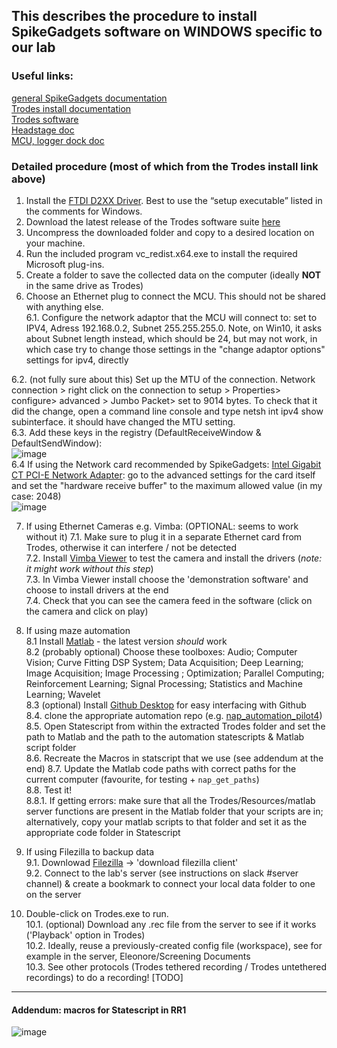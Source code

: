 ## This describes the procedure to install SpikeGadgets software on WINDOWS specific to our lab

### Useful links:
[general SpikeGadgets documentation](https://spikegadgets.com/documentation/)  
[Trodes install documentation](https://docs.spikegadgets.com/en/latest/basic/Install.html#)  
[Trodes software](https://bitbucket.org/mkarlsso/trodes/downloads/)  
[Headstage doc](https://spikegadgets.wpenginepowered.com/wp-content/uploads/2022/11/HH128_Headstage_Manual_Rev2c_1122.pdf)  
[MCU, logger dock doc](https://spikegadgets.wpenginepowered.com/wp-content/uploads/2023/02/Control_Units_Rev2a_0223.pdf)  


### Detailed procedure (most of which from the Trodes install link above)

1. Install the [FTDI D2XX Driver](https://ftdichip.com/drivers/d2xx-drivers/). Best to use the “setup executable” listed in the comments for Windows.
2. Download the latest release of the Trodes software suite [here](https://bitbucket.org/mkarlsso/trodes/downloads/)
3. Uncompress the downloaded folder and copy to a desired location on your machine.
4. Run the included program vc_redist.x64.exe to install the required Microsoft plug-ins.
5. Create a folder to save the collected data on the computer (ideally **NOT** in the same drive as Trodes)
6. Choose an Ethernet plug to connect the MCU. This should not be shared with anything else.   
  6.1. Configure the network adaptor that the MCU will connect to: set to IPV4, Adress 192.168.0.2, Subnet 255.255.255.0. Note, on Win10, it asks about Subnet length instead, which should be 24, but may not work, in which case try to change those settings in the "change adaptor options" settings for ipv4, directly   
  
  6.2. (not fully sure about this) Set up the MTU of the connection. Network connection > right click on the connection to setup > Properties> configure> advanced > Jumbo Packet> set to 9014 bytes. To check that it did the change, open a command line console and type netsh int ipv4 show subinterface. it should have changed the MTU setting.  
  6.3. Add these keys in the registry (DefaultReceiveWindow & DefaultSendWindow):  
  ![image](https://user-images.githubusercontent.com/64431932/235474973-4df5b6bc-95bd-40f0-bdc5-a60ea7363e77.png)  
  6.4 If using the Network card recommended by SpikeGadgets: [Intel Gigabit CT PCI-E Network Adapter](https://www.amazon.com/Intel-Gigabit-Network-Adapter-EXPI9301CTBLK/dp/B001CY0P7G): go to the advanced settings for the card itself and set the "hardware receive buffer" to the maximum allowed value (in my case: 2048)  
![image](https://github.com/vandermeerlab/mvdmlab-protocols/assets/64431932/09f9ac0a-5616-4c2a-9425-5301391ede6d)

7. If using Ethernet Cameras e.g. Vimba: (OPTIONAL: seems to work without it) 
  7.1. Make sure to plug it in a separate Ethernet card from Trodes, otherwise it can interfere / not be detected  
  7.2.  Install [Vimba Viewer](https://www.alliedvision.com/en/products/vimba-sdk/) to test the camera and install the drivers (*note: it might work without this step*)  
  7.3. In Vimba Viewer install choose the 'demonstration software' and choose to install drivers at the end  
  7.4. Check that you can see the camera feed in the software (click on the camera and click on play)  
  
 8. If using maze automation  
  8.1 Install [Matlab](https://login.mathworks.com/embedded-login/landing.html?cid=getmatlab&s_tid=gn_getml) - the latest version *should* work  
  8.2 (probably optional) Choose these toolboxes: Audio; Computer Vision; Curve Fitting DSP System; Data Acquisition; Deep Learning; Image Acquisition; Image Processing ; Optimization; Parallel Computing; Reinforcement Learning; Signal Processing; Statistics and Machine Learning; Wavelet  
  8.3 (optional) Install [Github Desktop](https://desktop.github.com/) for easy interfacing with Github   
  8.4. clone the appropriate automation repo (e.g. [nap_automation_pilot4](https://github.com/c-holland/nap_automation_pilot4))  
  8.5. Open Statescript from within the extracted Trodes folder and set the path to Matlab and the path to the automation statescripts & Matlab script folder  
  8.6. Recreate the Macros in statscript that we use (see addendum at the end)
  8.7. Update the Matlab code paths with correct paths for the current computer (favourite, for testing + `nap_get_paths`)  
  8.8. Test it!  
    8.8.1. If getting errors: make sure that all the Trodes/Resources/matlab server functions are present in the Matlab folder that your scripts are in; alternatively, copy your matlab scripts to that folder and set it as the appropriate code folder in Statescript  
  
 9. If using Filezilla to backup data  
  9.1. Downlowad [Filezilla](https://filezilla-project.org/) -> 'download filezilla client'  
  9.2. Connect to the lab's server (see instructions on slack #server channel) & create a bookmark to connect your local data folder to one on the server



  

10. Double-click on Trodes.exe to run.  
  10.1. (optional) Download any .rec file from the server to see if it works ('Playback' option in Trodes)  
  10.2. Ideally, reuse a previously-created config file (workspace), see for example in the server, Eleonore/Screening Documents   
  10.3. See other protocols (Trodes tethered recording / Trodes untethered recordings) to do a recording! [TODO]



----
#### Addendum: macros for Statescript in RR1

![image](https://github.com/vandermeerlab/mvdmlab-protocols/assets/64431932/f2b68c87-44f6-4ea1-ae9c-6cbd55bb9020)



